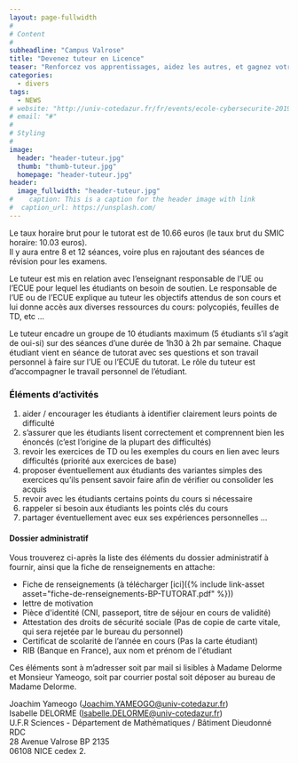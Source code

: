 ```yaml
---
layout: page-fullwidth
#
# Content
#
subheadline: "Campus Valrose"
title: "Devenez tuteur en Licence"
teaser: "Renforcez vos apprentissages, aidez les autres, et gagnez votre salaire !" 
categories:
  - divers
tags:
  - NEWS
# website: "http://univ-cotedazur.fr/fr/events/ecole-cybersecurite-2019"
# email: "#"
#
# Styling
#
image:
  header: "header-tuteur.jpg"
  thumb: "thumb-tuteur.jpg"
  homepage: "header-tuteur.jpg"
header:
  image_fullwidth: "header-tuteur.jpg"
#    caption: This is a caption for the header image with link
#  caption_url: https://unsplash.com/
---
```


Le taux horaire brut pour le tutorat est de 10.66 euros (le taux brut du SMIC horaire: 10.03 euros).  
Il y aura entre 8 et 12 séances, voire plus en rajoutant des séances de révision pour les examens.

Le tuteur est mis en relation avec l’enseignant responsable de l’UE ou l’ECUE pour lequel les étudiants on besoin de soutien.
Le responsable de l’UE ou de l’ECUE explique au tuteur les objectifs attendus de son cours et lui donne accès aux diverses ressources du cours: polycopiés, feuilles de TD, etc ...


Le tuteur encadre un groupe de 10 étudiants maximum (5 étudiants s’il s’agit de oui-si) sur des séances d’une durée de 1h30 à 2h par semaine.
Chaque étudiant vient en séance de tutorat avec ses questions et son travail personnel à faire sur l’UE ou l’ECUE du tutorat.
Le rôle du tuteur est d’accompagner le travail personnel de l’étudiant.

### Éléments d’activités ###

1. aider / encourager les étudiants à identifier clairement leurs points de difficulté
2. s’assurer que les étudiants lisent correctement et comprennent bien les énoncés (c’est l’origine de la plupart des difficultés)
3. revoir les exercices de TD ou les exemples du cours en lien avec leurs difficultés (priorité aux exercices de base)
4. proposer éventuellement aux étudiants des variantes simples des exercices qu’ils pensent savoir faire afin de vérifier ou consolider les acquis
5. revoir avec les étudiants certains points du cours si nécessaire
6. rappeler si besoin aux étudiants les points clés du cours
7. partager éventuellement avec eux ses expériences personnelles …

#### Dossier administratif ####

Vous trouverez ci-après la liste des éléments du dossier administratif à fournir, ainsi que la fiche de renseignements en attache:
 - Fiche de renseignements (à télécharger [ici]({% include link-asset asset="fiche-de-renseignements-BP-TUTORAT.pdf" %}))
 - lettre de motivation
 - Pièce d'identité (CNI, passeport, titre de séjour en cours de validité)
 - Attestation des droits de sécurité sociale (Pas de copie de carte vitale, qui sera rejetée par le bureau du personnel)
 - Certificat de scolarité de l’année en cours (Pas la carte étudiant)
 - RIB (Banque en France), aux nom et prénom de l'étudiant

Ces éléments sont à m’adresser soit par mail si lisibles à Madame Delorme et Monsieur Yameogo, soit par courrier postal soit déposer au bureau de Madame Delorme.  

Joachim Yameogo (Joachim.YAMEOGO@univ-cotedazur.fr)  
Isabelle DELORME (Isabelle.DELORME@univ-cotedazur.fr)  
U.F.R Sciences - Département de Mathématiques / Bâtiment Dieudonné RDC  
28 Avenue Valrose BP 2135  
06108 NICE cedex 2.
